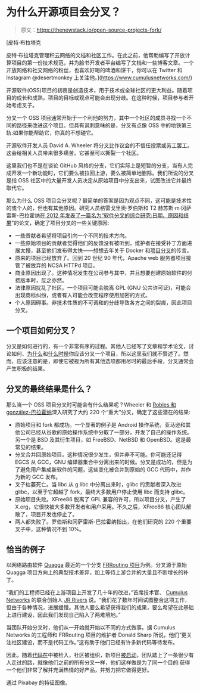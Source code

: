 # 为什么开源项目会分叉？

> 原文：<https://thenewstack.io/open-source-projects-fork/>

[](https://www.cumulusnetworks.com/)

 [皮特·布拉塔克

皮特·布拉塔克管理积云网络的文档和社区工作。在此之前，他帮助编写了开放计算项目的第一份技术规范，并为脸书开发者平台编写了文档和一些博客文章。一个开放网络和社交网络的粉丝，也喜欢好喝的啤酒和饼干，你可以在 Twitter 和 Instagram @desertmonkey 上关注他。](https://www.cumulusnetworks.com/) [](https://www.cumulusnetworks.com/)

开源软件(OSS)项目的初衷是创造技术，用于技术或全球社区的更大利益。随着项目的成长和成熟，项目的目标或观点可能会出现分歧。在这种时候，项目参与者开始考虑叉子。

分叉一个 OSS 项目通常开始于一个利他的努力，其中一个社区的成员寻找一个不同的路径来改进这个项目。但具有讽刺意味的是，分叉有点像 OSS 中的地铁第三轨:如果你能帮助它，你真的不想碰它。

开源软件开发人员 David A. Wheeler 将分叉比作议会的不信任投票或劳工罢工。这会给相关人员带来很多痛苦。它甚至可以撕裂一个社区。

这里我们也不是在谈论 GitHub 风格的分支，它们实际上是短暂的分支，当有人完成开发一个新功能时，它们要么被拉回上游，要么被简单地删除。我们所说的分叉是指 OSS 社区中的大量开发人员决定从原始项目中分支出来，试图改进它并最终取代它。

那么为什么 OSS 项目会分叉呢？最简单的答案是因为观点不同，这可能是技术性的或个人的，但也有其他原因。研究人员格雷戈里奥·罗伯斯和 T2 赫苏斯·m·冈萨雷斯-巴拉霍纳[在 2012 年发表了一篇名为“软件分叉的综合研究:日期、原因和结果](http://link.springer.com/chapter/10.1007%2F978-3-642-33442-9_1)”的论文，确定了项目分叉的一些关键原因:

*   一些贡献者希望将项目引向一个不同的技术方向。
*   一些原始项目的贡献者觉得他们的反馈没有被听到，维护者在接受补丁方面进展太慢，甚至他们发布得太快——想想去年关于 Docker 和[项目分叉](https://thenewstack.io/docker-fork-talk-split-now-table/)的传言。
*   原来的项目已经放弃了。回到 20 世纪 90 年代，Apache web 服务器项目接管了被放弃的 NCSA HTTPd 项目。
*   商业原因出现了。这种情况发生在公司参与其中，并且想要创建原始软件的付费版本时，反之亦然。
*   法律原因扰乱了社区。一个项目可能会脱离 GPL (GNU 公共许可证)，可能会出现商标纠纷，或者有人可能会改变程序使用加密的方式。
*   个人原因碍事。非技术性质的不可调和的分歧导致各方之间的裂痕，因此项目分叉。

## 一个项目如何分叉？

分叉是如何进行的，有一个非常有序的过程。其他人已经写了文章和学术论文，讨论如何、[为什么](https://www.techrepublic.com/article/why-you-should-fork-your-next-open-source-project/)和[什么时候](https://jamesdixon.wordpress.com/forking-protocol-why-when-and-how-to-fork-an-open-source-project/)你应该分叉一个项目，所以这里我们就不赘述了。然而，应该注意的是，即使它被视为所有其他选项都用尽时的最后手段，分叉通常会产生积极的结果。

## 分叉的最终结果是什么？

那么当一个 OSS 项目分叉时可能会有什么结果呢？Wheeler 和 [Robles 和 gonzález-巴拉霍纳](http://link.springer.com/chapter/10.1007%2F978-3-642-33442-9_1)深入研究了大约 220 个“重大”分叉，确定了这些潜在的结果:

*   原始项目和 fork 都成功。一个显著的例子是 Android 操作系统，亚马逊和其他公司已经从谷歌的原始操作系统中分取了一部分，开发了自己的操作系统。另一个是 BSD 及其衍生项目，如 FreeBSD、NetBSD 和 OpenBSD。这是最常见的结果。
*   分叉合并回原始项目。这种情况很少发生，但并非不可能。你可能还记得 EGCS 从 GCC，GNU 编译器集合中分离出来的时候。分叉是成功的，但是为了避免用户集成新软件的问题，这些变化被合并到原始的 GCC 代码中，并作为新的 GCC 发布。
*   叉子枯萎死亡。当 libc 从 g libc 中分离出来时，glibc 的贡献者深入改进 glibc，以至于它超越了 fork，最终大多数用户停止使用 libc 而支持 glibc。
*   原始项目失败。XFree86 脱离了 GPL 兼容的许可，所以项目分叉，产生了 X.org，它很快被大多数开发者和用户采用。不久之后，XFree86 核心团队解散了，项目开发也停止了。
*   两人都失败了。罗伯斯和冈萨雷斯-巴拉霍纳指出，在他们研究的 220 个重要叉子中，这种情况不到 10%。

## 恰当的例子

以网络路由软件 [Quagga](http://www.nongnu.org/quagga/) 最近的一个分支 [FRRouting 项目](https://frrouting.org/)为例。分叉源于原始 Quagga 项目方向上的典型技术差异，加上等待上游合并的大量且不断增长的补丁。

“我们的工程师已经在上游项目上开发了几十年的改进，”首席技术官、 [Cumulus Networks](https://www.cumulusnetworks.com/) 的联合创始人 [JR Rivers](https://twitter.com/jrcumulus) 说。“我们花了数年时间试图整合这项工作，但由于各种情况，进展缓慢。其他人要么希望获得我们的成果，要么希望在此基础上进行建设，因此我们发现自己陷入了两难境地。”

当团队开始分叉时，他们从一开始就开始以不同的方式做事。据 Cumulus Networks 的工程师和 FRRouting 项目的维护者 Donald Sharp 所说，他们“更关注社区建设，而不是代码工作。”这有助于他们已经有许多新代码等待发布。

因此，随着[代码在](https://github.com/FRRouting/frr)中被检入，社区被组织，新项目[被启动](https://www.linux.com/news/2017/4/welcoming-frrouting-linux-foundation)，团队踏上了一条很少有人走过的路，就像他们之前的所有分叉一样，他们这样做是为了同一个目的:获得一个他们非常了解并充满热情的好产品，并努力把它做得更好。

通过 Pixabay 的特征图像。

<svg xmlns:xlink="http://www.w3.org/1999/xlink" viewBox="0 0 68 31" version="1.1"><title>Group</title> <desc>Created with Sketch.</desc></svg>